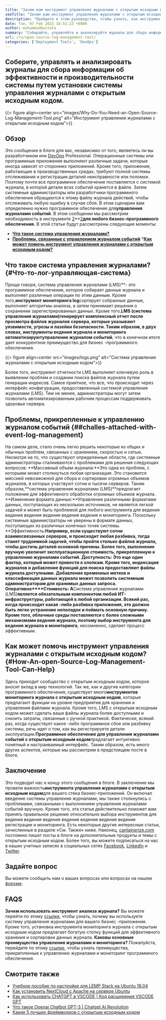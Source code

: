 ```yaml
---
title: "Зачем вам инструмент управления журналами с открытым исходным кодом" 
seoTitle: "Зачем вам инструмент управления журналами с открытым исходным кодом" 
description: "Пройдите в этом руководстве, чтобы узнать, как инструмент управления журналами с открытым исходным кодом может принести вам пользу при сборе журналов и управлении вашим бизнес-программным обеспечением." 
date: Tue, 07 Feb 2023 18:51:23 +0000
author: muhammadmustafa
summary: "Собирайте, управляйте и анализируйте журналы для сбора информации об эффективности и производительности системы, установив систему управления журналами с открытым исходным кодом." 
url: /ru/open-source-log-management-tool/
categories: ['Deployment Tools', 'DevOps']
---
```


## Соберите, управлять и анализировать журналы для сбора информации об эффективности и производительности системы путем установки системы управления журналами с открытым исходным кодом.

{{< figure align=center src="images/Why-Do-You-Need-an-Open-Source-Log-Management-Tool.png" alt="Инструмент управления журналами с открытым исходным кодом">}}


## Обзор
Это сообщение в блоге для вас, независимо от того, являетесь ли вы разработчиком или [DevOps][1] Professional. Операционные системы или программные приложения выполняют различные задачи, которые иногда зависят от сторонних приложений. Кроме того, приложения, работающие в производственных средах, требуют полной системы отслеживания и регистрации деталей неисправности или поломки. Поэтому почти все программное обеспечение поставляется с системой журнала, в которой детали всех событий хранятся в файле. Затем системные администраторы или разработчики программного обеспечения обращаются к этому файлу журнала действий, чтобы отслеживать любую ошибку в случае сбоя. В этом сценарии вам определенно нужно программное обеспечение для**управления журналами событий**. В этом сообщении мы рассмотрим необходимость в инструменте [2]**[2]**для любого бизнес-программного обеспечения.**
В этой статье будут рассмотрены следующие моменты:
* [**Что такое система управления журналами?**][3]
* [**Проблемы, связанные с управлением журналом событий**][4]
***[Как может помочь инструмент управления журналами с открытым исходным кодом?][5]**

## Что такое система управления журналами? {#Что-то-лог-управляющая-система}
Проще говоря, система управления журналами (LMS)**- это программное обеспечение, которое собирает данные журнала и выполняет различные операции по этим данным. Кроме того,**инструмент мониторинга log**сортирует собранные данные, выполняет алгоритмы анализа, а затем принимает решения о сохранении зарегистрированных данных. Кроме того,**LMS (система управления журналами)**генерирует комплексный отчет после просмотра файлов журналов сервера, которые указывают уязвимости, угрозы и лазейки безопасности. Таким образом, в двух словах, инструменты ведения журнала и мониторинга автоматизируют**управление журналом событий**, что в конечном итоге дает конкурентное преимущество для бизнес -программного обеспечения.

{{< figure align=center src="images/logs.png" alt="Система управления журналами с открытым исходным кодом">}}

Более того, инструмент отчетности LMS выполняет ключевую роль в выявлении проблем и создании поиска файлов журнала путем генерации индексов. Самое приятное, что все, что происходит через интерфейс конфигурации, предоставленный системой управления журналами (LMS). Тем не менее, администраторы могут затем позволить автоматизированным рабочим процессам поддерживать здоровье сервера.

## Проблемы, прикрепленные к управлению журналом событий {##challes-attached-with-event-log-management}
На самом деле, стало очень легко решить некоторые из общих и обычных проблем, связанных с хранением, скоростью и сетью. Несмотря на то, что существуют определенные области, где системные администраторы сталкиваются с проблемами для решения следующих вопросов:
**Массивный объем журнала:**Это одна из проблем, с которыми может столкнуться любая организация. Это становится миссией невозможной для сбора и сортировки огромных объемов журналов, в которых участвуют сотни и тысячи серверов. Таким образом,**система управления журналами (LMS)**предлагает положения для эффективного обработки огромных объемов журнала.
**Изменения формата данных:**Управление различными форматами данных, поступающих из нескольких источников, не является легкой задачей и может быть проблемой для любого инструмента для ведения ведения ведения ведения ведения ведения и мониторинга. Поскольку системные администраторы не уверены в формате данных, поступающих из различных конечных точек системы.
**Эффективность:**Например, если существуют сотни взаимосвязанных серверов, и происходит любая разбивка, тогда станет трудоемкой задачей, чтобы пройти столько файлов журнала, чтобы достичь деталей основной причины. Более того, выполнение вручную увеличит эксплуатационную стоимость, прикрепленную к управлению журналами событий.
**Доступность**: Это еще один фактор, который может привести к хлопкам. Кроме того, индексация журналов и добавление функций для поиска предоставляют файлы журнала доступными. Добавление временных метков и классификация данных журнала может позволить системным администраторам для хранимых данных запроса.
**Оперативно****Стоимость**: A**Система управления журналами (LMS)**является обязательным компонентом любой ИТ-инфраструктуры, работающей в любой организации. Всякий раз, когда происходит какая -либо разбивка приложения, это должно быть легко устранение неполадок и поймать основную причину. Кроме того, облачные среды поставляются с более сложными механизмами ведения журнала, поэтому выбор инструмента для ведения журнала и мониторинга**, несомненно, сделает процесс эффективным.

## Как может помочь инструмент управления журналами с открытым исходным кодом? {#How-An-open-Source-Log-Management-Tool-Can-Help}
Здесь приходит сообщество с открытым исходным кодом, которое вносит вклад в мир технологий. Так же, как и другие категории программного обеспечения, существует много**инструментов мониторинга журнала с открытым исходным кодом**, которые предлагают функции на уровне предприятия для хранения и управления файлами журнала. Кроме того, LMS с открытым исходным кодом может сделать ваши файлы журнала более доступными и снизить затраты, связанные с ручной практикой.
Фактически, всякий раз, когда существует какое -либо программное сбое или разбивку системы, речь идет о том, как вы регистрируете детали эксплуатации.**Программное обеспечение для управления журналами событий с открытым исходным кодом**предлагает интуитивно понятный и настраиваемый интерфейс. Таким образом, есть много других аспектов, которые мы рассмотрим в предстоящем посте в блоге.

## Заключение
Это подводит нас к концу этого сообщения в блоге. В заключение мы провели важность**инструмента управления журналами с открытым исходным кодом**для вашего стека бизнес-приложений. Он включал введение системы управления журналами, мы также столкнулись с проблемами, связанными с выполнением управления журналами событий вручную. Кроме того, эта статья действительно поможет вам принять правильное решение относительно выбора инструментов для ведения ведения ведения ведения ведения ведения ведения регистрации и мониторинга. Есть некоторые другие интересные статьи, зачисленные в разделе «См. Также» ниже.
Наконец, [cantainerize.com][6] постоянно пишет посты в блоге на дополнительные продукты и темы с открытым исходным кодом. Более того, вы можете подписаться на нас в наших учетных записях в социальных сетях [Facebook][7], [LinkedIn][8] и [Twitter][9].

## Задайте вопрос
Вы можете сообщить нам о ваших вопросах или вопросах на нашем [форуме][10].

## FAQS
**Зачем использовать инструмент анализа журнала?**
Вы можете перейти по этому [ссылке][3], чтобы узнать, почему вы используете систему управления журналами для вашего бизнес -приложения. Кроме того, установка инструмента мониторинга журнала с открытым исходным кодом предлагает богатую стопку функций для эффективного хранения и сортировки данных журнала.
**Каковы основные преимущества управления журналами и мониторинга?**
Пожалуйста, перейдите по этому [ссылке][5], чтобы узнать преимущества, прикрепленные к управлению журналами и мониторинг программного обеспечения.

## Смотрите также
  * [Учебное пособие по настройке для LEMP Stack на Ubuntu 18.04][11]
  * [Как установить NextCloud с Apache на сервере Ubuntu][12]
  * [Как использовать CHATGPT в VSCODE | Код расширения VSCODE GPT][13]
  * [Что такое Openai Chatbot GPT-3 | Chatgpt AI Revolution][14]
  * [Какие 5 лучших фреймворков с открытым исходным кодом][15]

  
[1]: https://products.containerize.com/devops/
[2]: https://products.containerize.com/
[3]: #What-is-a-Log-Management-System
[4]: #Challenges-attached-with-Event-Log-Management
[5]: #How-an-open-source-Log-Management-Tool-can-help
[6]: https://www.containerize.com/
[7]: https://web.facebook.com/containerize
[8]: https://www.linkedin.com/company/containerize/
[9]: https://twitter.com/containerize_co
[10]: https://forum.containerize.com/
[11]: https://blog.containerize.com/web-server-solution-stack/setup-tutorial-for-lemp-stack-on-ubuntu-18-04/
[12]: https://blog.containerize.com/backup-and-sync-software/how-to-install-nextcloud-with-apache-on-ubuntu-server/
[13]: https://blog.containerize.com/artificial-intelligence/how-to-use-chatgpt-in-vscode-the-vscode-extension-codegpt/
[14]: https://blog.containerize.com/artificial-intelligence/what-is-openai-chatbot-gpt-3-chatgpt-an-ai-revolution/
[15]: https://blog.containerize.com/artificial-intelligence/top-5-open-source-ai-frameworks/
